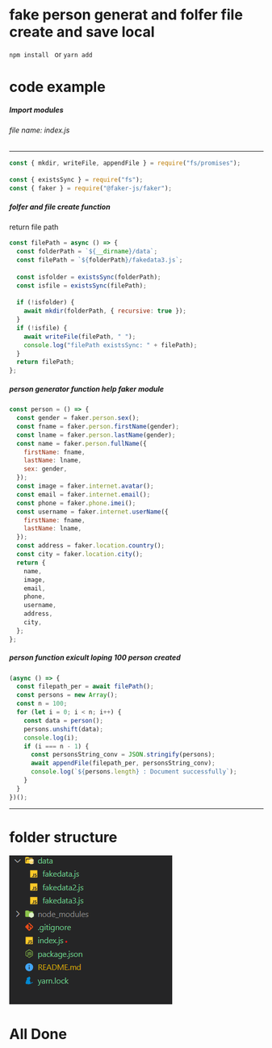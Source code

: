 # fake person generat and folfer file create and save local

`npm install `
or
`yarn add`

# code example

##### Import modules

###### file name: index.js

---

```js
const { mkdir, writeFile, appendFile } = require("fs/promises");

const { existsSync } = require("fs");
const { faker } = require("@faker-js/faker");
```

##### folfer and file create function

<p> return file path</p>

```js
const filePath = async () => {
  const folderPath = `${__dirname}/data`;
  const filePath = `${folderPath}/fakedata3.js`;

  const isfolder = existsSync(folderPath);
  const isfile = existsSync(filePath);

  if (!isfolder) {
    await mkdir(folderPath, { recursive: true });
  }
  if (!isfile) {
    await writeFile(filePath, " ");
    console.log("filePath existsSync: " + filePath);
  }
  return filePath;
};
```

##### person generator function help faker module

```js
const person = () => {
  const gender = faker.person.sex();
  const fname = faker.person.firstName(gender);
  const lname = faker.person.lastName(gender);
  const name = faker.person.fullName({
    firstName: fname,
    lastName: lname,
    sex: gender,
  });
  const image = faker.internet.avatar();
  const email = faker.internet.email();
  const phone = faker.phone.imei();
  const username = faker.internet.userName({
    firstName: fname,
    lastName: lname,
  });
  const address = faker.location.country();
  const city = faker.location.city();
  return {
    name,
    image,
    email,
    phone,
    username,
    address,
    city,
  };
};
```

##### person function exicult loping 100 person created

```js
(async () => {
  const filepath_per = await filePath();
  const persons = new Array();
  const n = 100;
  for (let i = 0; i < n; i++) {
    const data = person();
    persons.unshift(data);
    console.log(i);
    if (i === n - 1) {
      const personsString_conv = JSON.stringify(persons);
      await appendFile(filepath_per, personsString_conv);
      console.log(`${persons.length} : Document successfully`);
    }
  }
})();
```
---
# folder structure

![alt](image/folder-structure.png)

# All Done
